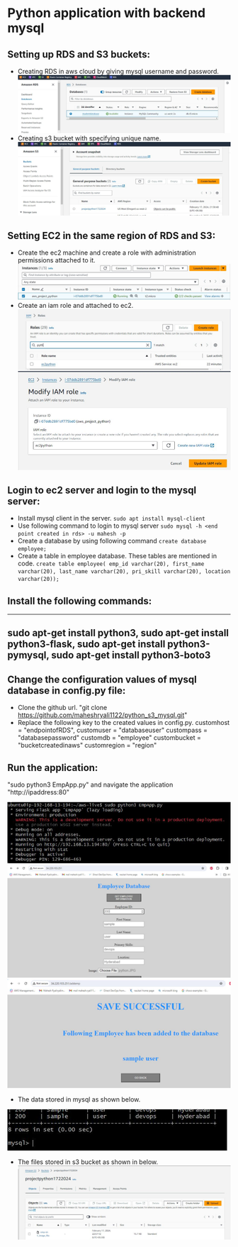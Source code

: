 # Python application with backend mysql

## Setting up RDS and S3 buckets:
  * Creating RDS in aws cloud by giving mysql username and password.
  ![alt text](./images/rds.JPG)
  * Creating s3 bucket with specifying unique name.
  ![alt text](./images/s3.JPG)

## Setting EC2 in the same region of RDS and S3:
  * Create the ec2 machine and create a role with administration permissions attached to it.
  ![alt text](./images/instance.JPG)
  * Create an iam role and attached to ec2.
  ![alt text](./images/iamrole.JPG)
  ![alt text](./images/iamroleattach.JPG)

## Login to ec2 server and login to the mysql server:
  * Install mysql client in the server.
  `sudo apt install mysql-client`
  * Use following command to login to mysql server
  `sudo mysql -h <end point created in rds> -u mahesh -p`
  * Create a database by using following command
  `create database employee;`
  * Create a table in employee database. These tables are mentioned in code.
  `create table employee( emp_id varchar(20),
     first_name varchar(20),
     last_name varchar(20),
     pri_skill varchar(20),
     location varchar(20));`

## Install the following commands:
   ---
   sudo apt-get install python3,
   sudo apt-get install python3-flask,
   sudo apt-get install python3-pymysql,
   sudo apt-get install python3-boto3
   ---
## Change the configuration values of mysql database in config.py file:
   * Clone the github url.
     "git clone https://github.com/maheshryali1122/python_s3_mysql.git"
   * Replace the following key to the created values in config.py.
     customhost = "endpointofRDS",
     customuser = "databaseuser"
     custompass = "databasepassword"
     customdb = "employee"
     custombucket = "bucketcreatedinaws"
     customregion = "region"     

## Run the application:
  "sudo python3 EmpApp.py" and navigate the application "http://ipaddress:80"

  ![alt text](./images/applicationrun.JPG)
  ![alt text](./images/runtheapp.JPG) 
  ![alt text](./images/datastoed.JPG) 

  * The data stored in mysql as shown below.

  ![alt text](./images/databasedata.JPG)

  * The files stored in s3 bucket as shown in below.
  ![alt text](./images/s3storage.JPG)




